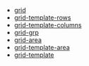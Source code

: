 
* [grid](/css-grid/index.md)
* [grid-template-rows](/css-grid/grid-template-rows.md)
* [grid-template-columns](/css-grid/grid-template-columns.md)
* [grid-grp](/css-grid/grid-grp.md)
* [grid-area](/css-grid/grid-area.md)
* [grid-template-area](/css-grid/grid-template-area.md)
* [grid-template](/css-grid/grid-template.md)


<!-- * [---](/main/miniprogram/mini00.md)
* [grid-area](/main/miniprogram/mini00.md)
* [grid-auto-flow](/main/miniprogram/mini00.md)
* [grid-auto-rows](/main/miniprogram/mini00.md)
* [grid-column](/main/miniprogram/mini00.md)
* [grid-column-end](/main/miniprogram/mini00.md)
* [grid-column-start](/main/miniprogram/mini00.md)
* [grid-row](/main/miniprogram/mini00.md)
* [grid-row-end](/main/miniprogram/mini00.md)
* [grid-row-start](/main/miniprogram/mini00.md)
* [grid-template](/main/miniprogram/mini00.md)
* [grid-template-areas](/main/miniprogram/mini00.md)
* [grid-template-columns](/main/miniprogram/mini00.md)
* [grid-template-rows](/main/miniprogram/mini00.md) -->
